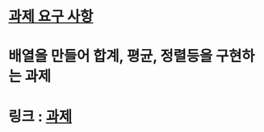 # [과제 요구 사항](https://teamsparta.notion.site/1-1612dc3ef51480e080e1cf8ca2e4a368)
# 배열을 만들어 합계, 평균, 정렬등을 구현하는 과제
# 링크 : [과제](https://1drv.ms/u/c/9360c5bd5d7fe113/EYEeJ9z8p59OkFg8FHaqpn4BbRIxSelbk_jTrjTc82L6kg?e=9MGAWy)
